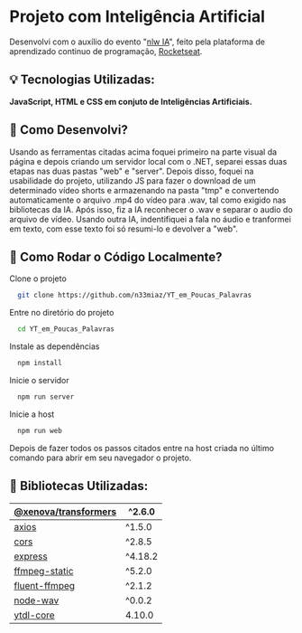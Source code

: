 # Projeto com Inteligência Artificial 

Desenvolvi com o auxílio do evento "[nlw IA](https://www.rocketseat.com.br/nlw)", feito pela plataforma de aprendizado continuo de programação, [Rocketseat](https://www.rocketseat.com.br/).

## 💡 Tecnologias Utilizadas:

**JavaScript, HTML e CSS em conjuto de Inteligências Artificiais.**

## 🔧 Como Desenvolvi?

Usando as ferramentas citadas acima foquei primeiro na parte visual da página e depois criando um servidor local com o .NET, separei essas duas etapas nas duas pastas "web" e "server". Depois disso, foquei na usabilidade do projeto, utilizando JS para fazer o download de um determinado vídeo shorts e armazenando na pasta "tmp" e convertendo automaticamente o arquivo .mp4 do vídeo para .wav, tal como exigido nas bibliotecas da IA. Após isso, fiz a IA reconhecer o .wav e separar o audio do arquivo de vídeo. Usando outra IA, indentifiquei a fala no áudio e tranformei em texto, com esse texto foi só resumi-lo e devolver a "web".
## 📍 Como Rodar o Código Localmente?

Clone o projeto

```bash
  git clone https://github.com/n33miaz/YT_em_Poucas_Palavras
```

Entre no diretório do projeto

```bash
  cd YT_em_Poucas_Palavras
```

Instale as dependências

```bash
  npm install
```

Inicie o servidor

```bash
  npm run server
```

Inicie a host

```bash
  npm run web
```

Depois de fazer todos os passos citados entre na host criada no último comando para abrir em seu navegador o projeto.

## 📖 Bibliotecas Utilizadas:

| [@xenova/transformers](https://huggingface.co/docs/transformers.js/index) | ^2.6.0 |
|------------------|----------|
| [axios](https://axios-http.com/docs/intro) | ^1.5.0 |
| [cors](https://www.npmjs.com/package/cors) | ^2.8.5 |
| [express](https://expressjs.com/pt-br/) | ^4.18.2 |
| [ffmpeg-static](https://www.npmjs.com/package/ffmpeg-static) | ^5.2.0 |
| [fluent-ffmpeg](https://npmdoc.github.io/node-npmdoc-fluent-ffmpeg/build/apidoc.html) | ^2.1.2 |
| [node-wav](https://www.npmjs.com/package/node-wav) | ^0.0.2 |
| [ytdl-core](https://www.npmjs.com/package/ytdl-core) | 4.10.0 |
